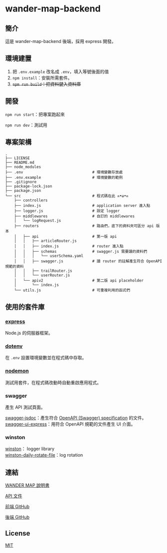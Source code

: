 # wander-map-backend

## 簡介

這是 wander-map-backend 後端，採用 express 開發。

## 環境建置

1. 把 `.env.example` 改名成 `.env`，填入等號後面的值
2. `npm install`：安裝所需套件。
3. ~~`npm run build`：把資料鍵入資料庫~~

## 開發

`npm run start`：把專案跑起來

`npm run dev`：測試用

## 專案架構

```shell
.
├── LICENSE
├── README.md
├── node_modules
├── .env                               # 環境變數存放處
├── .env.example                       # 環境變數的範例
├── .gitignore
├── package-lock.json
├── package.json
└── src                                # 程式碼在此 ฅ•ω•ฅ
    ├── controllers
    ├── index.js                       # application server 進入點
    ├── logger.js                      # 設定 logger
    ├── middlewares                    # 自訂的 middlewares
    │   └── logRequest.js
    ├── routers                        # 路由們，底下的資料夾可區分 api 版本
    │   ├── api                        # 第一版 api
    │   │   ├── articleRouter.js
    │   │   ├── index.js               # router 進入點
    │   │   ├── schemas                # swagger.js 需要讀的資料們
    │   │   │   └── userSchema.yaml
    │   │   ├── swagger.js             # 讀 router 的註解產生符合 OpenAPI 規範的資料
    │   │   ├── trailRouter.js
    │   │   └── userRouter.js
    │   └── apiv2                      # 第二版 api placeholder
    │       └── index.js
    └── utils.js                       # 可重複利用的函式們
```

## 使用的套件庫

### [express](https://expressjs.com/)

Node.js 的伺服器框架。

### [dotenv](https://www.npmjs.com/package/dotenv)

在 `.env` 設置環境變數並在程式碼中存取。

### [nodemon](https://nodemon.io/)

測試用套件，在程式碼改動時自動重啟應用程式。

### swagger

產生 API 測試頁面。

[swagger-jsdoc](https://www.npmjs.com/package/swagger-jsdoc)：產生符合 [OpenAPI (Swagger) specification](https://swagger.io/specification/) 的文件。  
[swagger-ui-express](https://www.npmjs.com/package/swagger-ui-express)：用符合 OpenAPI 規範的文件產生 UI 介面。

### winston

[winston](https://www.npmjs.com/package/winston)： logger library  
[winston-daily-rotate-file](https://www.npmjs.com/package/winston-daily-rotate-file)：log rotation

## 連結

[WANDER MAP 說明書](https://hackmd.io/eD_eEfrGTy6BN5RsBHkjaw?view)

[API 文件](https://hackmd.io/GMJP6yXKQXCXAT4gDXsJPQ?view)

[前端 GitHub](https://github.com/flow-open-money-come/wander-map-frontend)

[後端 GitHub](https://github.com/flow-open-money-come/wander-map-backend)

## License

[MIT](https://choosealicense.com/licenses/mit/)
